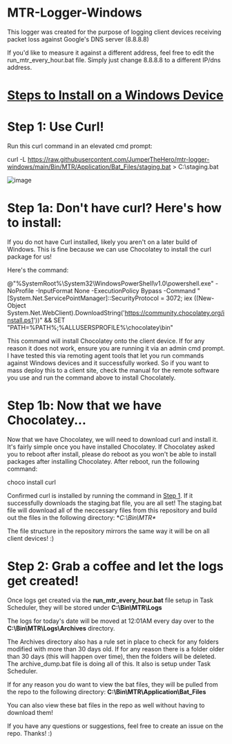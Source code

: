 # MTR-Logger-Windows
This logger was created for the purpose of logging client devices receiving packet loss against Google's DNS server (8.8.8.8)

If you'd like to measure it against a different address, feel free to edit the run_mtr_every_hour.bat file. Simply just change 8.8.8.8 to a different IP/dns address.

# <u> Steps to Install on a Windows Device </u>

# Step 1: Use Curl!

Run this curl command in an elevated cmd prompt: 

curl -L https://raw.githubusercontent.com/JumperTheHero/mtr-logger-windows/main/Bin/MTR/Application/Bat_Files/staging.bat > C:\staging.bat

![image](https://github.com/user-attachments/assets/ed5a0140-ea1e-4a7f-a9fd-3d360cd16624)


# Step 1a: Don't have curl? Here's how to install:

If you do not have Curl installed, likely you aren't on a later build of Windows. This is fine because we can use Chocolatey to install the curl package for us!

Here's the command: 

@"%SystemRoot%\System32\WindowsPowerShell\v1.0\powershell.exe" -NoProfile -InputFormat None -ExecutionPolicy Bypass -Command "[System.Net.ServicePointManager]::SecurityProtocol = 3072; iex ((New-Object System.Net.WebClient).DownloadString('https://community.chocolatey.org/install.ps1'))" && SET "PATH=%PATH%;%ALLUSERSPROFILE%\chocolatey\bin"

This command will install Chocolatey onto the client device. If for any reason it does not work, ensure you are running it via an admin cmd prompt. I have tested this via remoting agent tools that let you run commands against Windows devices and it successfully worked. So if you want to mass deploy this to a client site, check the manual for the remote software you use and run the command above to install Chocolately.

# Step 1b: Now that we have Chocolatey...

Now that we have Chocolatey, we will need to download curl and install it. It's fairly simple once you have installed Chocolatey. If Chocolatey asked you to reboot after install, please do reboot as you won't be able to install packages after installing Chocolatey. After reboot, run the following command:

choco install curl

Confirmed curl is installed by running the command in [Step 1](https://github.com/JumperTheHero/mtr-logger-windows?tab=readme-ov-file#step-1-use-curl). If it successfully downloads the staging.bat file, you are all set! The staging.bat file will download all of the neccessary files from this repository and build out the files in the following directory:  **C:\Bin\MTR\**

The file structure in the repository mirrors the same way it will be on all client devices! :)

# Step 2: Grab a coffee and let the logs get created!

Once logs get created via the **run_mtr_every_hour.bat** file setup in Task Scheduler, they will be stored under **C:\Bin\MTR\Logs**

The logs for today's date will be moved at 12:01AM every day over to the **C:\Bin\MTR\Logs\Archives** directory.

The Archives directory also has a rule set in place to check for any folders modified with more than 30 days old. If for any reason there is a folder older than 30 days (this will happen over time), then the folders will be deleted. The archive_dump.bat file is doing all of this. It also is setup under Task Scheduler. 

If for any reason you do want to view the bat files, they will be pulled from the repo to the following directory: **C:\Bin\MTR\Application\Bat_Files**

You can also view these bat files in the repo as well without having to download them!

If you have any questions or suggestions, feel free to create an issue on the repo. Thanks! :)
